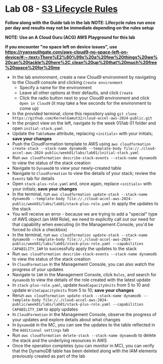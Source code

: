 # Lab 08 - [S3 Lifecycle Rules](https://learn.acloud.guru/handson/9366814c-d237-4e04-9b64-e7c4e0cf1884)

**Follow along with the Guide tab in the lab**
**NOTE: Lifecycle rules run once per day and results may not be immediate depending on the rules setup**

**NOTE: Use an A Cloud Guru (ACG) AWS Playground for this lab**

**If you encounter "no space left on device issues", use https://ryansouthgate.com/aws-cloud9-no-space-left-on-device/#:~:text=There%E2%80%99s%20a%20few%20things%20we%20can%20tackle%20here%2C,clean%20up%20that%20much%20free%20space%20for%20me**

* In the lab environment, create a new Cloud9 environment by navigating to the Cloud9 console and clicking `Create environment`
    - Specify a name for the environment
    - Leave all other options at their defaults, and click `Create`
    - Click the radio button next to your Cloud9 environment and click `Open in Cloud9` (it may take a few seconds for the environment to come up)
* In the provided terminal, clone this repository using `git clone https://github.com/KernelGamut32/cloud-accel-aws-2024-public.git`
* In the project view on the left, navigate to the week 01/lab 01 folder and open `initial-stack.yaml`
* Update the `TableName` attribute, replacing `<initials>` with your initials; **save your changes**
* Push the CloudFormation template to AWS using `aws cloudformation create-stack --stack-name dynamodb --template-body file://./cloud-accel-aws-2024-public/week01/labs/lab01/initial-stack.yaml`
* Run `aws cloudformation describe-stack-events --stack-name dynamodb` to view the status of the stack creation
* Navigate to `DynamoDB` to view your newly-created table
* Navigate to `CloudFormation` to view the details of your stack; review the `Events` tab for details
* Open `stack-plus-role.yaml` and, once again, replace `<initials>` with your initials; **save your changes**
* In the terminal, run `aws cloudformation update-stack --stack-name dynamodb --template-body file://./cloud-accel-aws-2024-public/week01/labs/lab01/stack-plus-role.yaml` to apply the updates to the stack
* You will receive an error - because we are trying to add a "special" type of AWS object (an IAM Role), we need to explicitly call out our need for that capability when executing (in the Management Console, you'd be forced to click a checkbox)
* In the terminal, run `aws cloudformation update-stack --stack-name dynamodb --template-body file://./cloud-accel-aws-2024-public/week01/labs/lab01/stack-plus-role.yaml --capabilities CAPABILITY_IAM` to successfully apply the updates to the stack
* Run `aws cloudformation describe-stack-events --stack-name dynamodb` to view the status of the stack creation
* In `CloudFormation` in the Management Console, you can also watch the progress of your updates
* Navigate to `IAM` in the Management Console, click `Roles`, and search for `dynamodb` to view the details of the role created with the latest update
* In `stack-plus-role.yaml`, update `ReadCapacityUnits` from 5 to 10 and update `WriteCapacityUnits` from 5 to 10; **save your changes**
* Rerun `aws cloudformation update-stack --stack-name dynamodb --template-body file://./cloud-accel-aws-2024-public/week01/labs/lab01/stack-plus-role.yaml --capabilities CAPABILITY_IAM` to apply updates
* In `CloudFormation` in the Management Console, observe the progress of your updates and explore details about what changes
* In `DynamoDB` in the MC, you can see the updates to the table reflected in the `Additional settings` tab
* Run `aws cloudformation delete-stack --stack-name dynamodb` to delete the stack and the underlying resources in AWS
* Once the operation completes (you can monitor in MC), you can verify that the DynamoDB table has been deleted along with the IAM elements previously created as part of the lab

